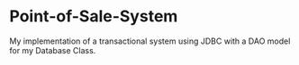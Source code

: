 # Point-of-Sale-System
My implementation of a transactional system using JDBC with a DAO model for my Database Class.
